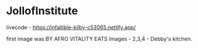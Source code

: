 # JollofInstitute
livecode - https://infallible-kilby-c53065.netlify.app/

first image was BY AFRO VITALITY EATS
Images - 2,3,4  - Debby's kitchen. 
